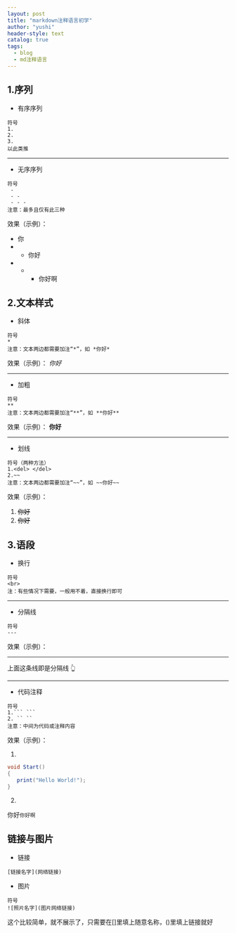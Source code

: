 ```yaml
---
layout: post
title: "markdown注释语言初学"
author: "yushi"
header-style: text
catalog: true
tags:
  - blog
  - md注释语言
---
```


## 1.序列
- 有序序列
```
符号
1.
2.
3.
以此类推
``` 

---

- 无序序列

```
符号
 -
 - -
 - - -
注意：最多且仅有此三种
```

 效果（示例）：
 - 你
 - - 你好
 - - - 你好啊


 
 ## 2.文本样式
 - 斜体
```
符号
*
注意：文本两边都需要加注“*”，如 *你好*
```
 效果（示例）：
 *你好*

---

- 加粗
```
符号
**
注意：文本两边都需要加注“**”，如 **你好**
```
 效果（示例）：
 **你好**

---

- 划线
```
符号（两种方法）
1.<del> </del>
2.~~
注意：文本两边都需要加注“~~”，如 ~~你好~~
```
 效果（示例）：
1. <del> 你好 </del>
2. ~~你好~~

## 3.语段
- 换行
```
符号
<br>
注：有些情况下需要，一般用不着，直接换行即可
```

---

- 分隔线
```
符号
---
```
 效果（示例）：

 ---

 上面这条线即是分隔线 👆
 
---

- 代码注释
```
符号 
1.``` ```
2. `` ``
注意：中间为代码或注释内容
```
 效果（示例）：
 
1.
 ```C#
void Start()
{
	print("Hello World!");
}
 ```

2.
你好``你好啊``
 
## 链接与图片
 - 链接
 ```
[链接名字](网络链接)
 ```

- 图片
```
符号
![照片名字](图片网络链接)
```

这个比较简单，就不展示了，只需要在[]里填上随意名称，()里填上链接就好
